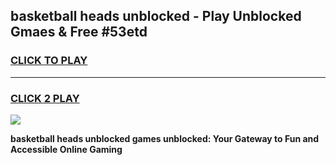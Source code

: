 
## basketball heads unblocked - Play Unblocked Gmaes & Free #53etd
<h3>
<a href="https://news.freeplayer.one?title=basketball_heads_unblocked&ref=03M">CLICK TO PLAY</a></h3>
<hr>

<h3>
<a href="https://news.freeplayer.one?title=basketball_heads_unblocked&ref=03M">CLICK 2 PLAY</a>
  
</h3>

<a href="https://news.freeplayer.one?title=basketball_heads_unblocked&ref=03M"><img src="https://clearcache.store/games.png"></a>


**basketball heads unblocked games unblocked: Your Gateway to Fun and Accessible Online Gaming**
